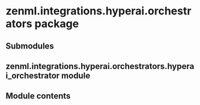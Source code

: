 # zenml.integrations.hyperai.orchestrators package

## Submodules

## zenml.integrations.hyperai.orchestrators.hyperai_orchestrator module

## Module contents
